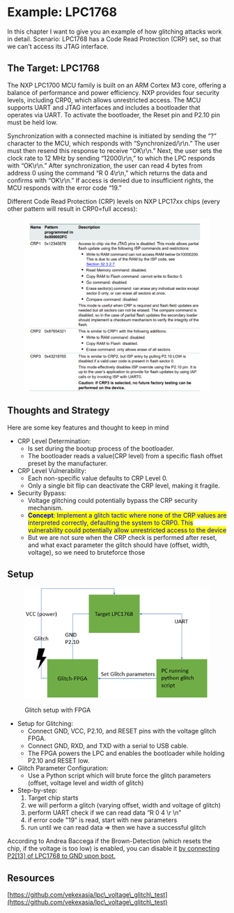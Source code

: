 # Example: LPC1768

In this chapter I want to give you an example of how glitching attacks work in detail. Scenario: LPC1768 has a Code Read Protection (CRP) set, so that we can't access its JTAG interface.

## The Target: LPC1768

The NXP LPC1700 MCU family is built on an ARM Cortex M3 core, offering a balance of performance and power efficiency. NXP provides four security levels, including CRP0, which allows unrestricted access. The MCU supports UART and JTAG interfaces and includes a bootloader that operates via UART. To activate the bootloader, the Reset pin and P2.10 pin must be held low.

Synchronization with a connected machine is initiated by sending the “?” character to the MCU, which responds with “Synchronized/\r\n.” The user must then resend this response to receive “OK\r\n.” Next, the user sets the clock rate to 12 MHz by sending “12000\r\n,” to which the LPC responds with “OK\r\n.” After synchronization, the user can read 4 bytes from address 0 using the command “R 0 4\r\n,” which returns the data and confirms with “OK\r\n.” If access is denied due to insufficient rights, the MCU responds with the error code “19.”

Different Code Read Protection (CRP) levels on NXP LPC17xx chips (every other pattern will result in CRP0=full access):

<figure><img src="../../../.gitbook/assets/image (62).png" alt=""><figcaption></figcaption></figure>

## Thoughts and Strategy

Here are some key features and thought to keep in mind

* CRP Level Determination:
  * Is set during the bootup process of the bootloader.
  * The bootloader reads a value(CRP level) from a specific flash offset preset by the manufacturer.
* CRP Level Vulnerability:
  * Each non-specific value defaults to CRP Level 0.
  * Only a single bit flip can deactivate the CRP level, making it fragile.
* Security Bypass:
  * Voltage glitching could potentially bypass the CRP security mechanism.
  * <mark style="color:blue;">**Concept**</mark><mark style="color:blue;">: Implement a glitch tactic where none of the CRP values are interpreted correctly, defaulting the system to CRP0. This vulnerability could potentially allow unrestricted access to the device</mark>
  * But we are not sure when the CRP check is performed after reset, and what exact parameter the glitch should have (offset, width, voltage), so we need to bruteforce those

## Setup

<figure><img src="../../../.gitbook/assets/glitch aufbau.png" alt=""><figcaption><p>Glitch setup with FPGA</p></figcaption></figure>

* Setup for Glitching:
  * Connect GND, VCC, P2.10, and RESET pins with the voltage glitch FPGA.
  * Connect GND, RXD, and TXD with a serial to USB cable.
  * The FPGA powers the LPC and enables the bootloader while holding P2.10 and RESET low.
* Glitch Parameter Configuration:
  * Use a Python script which will brute force the glitch parameters (offset, voltage level and width of glitch)
* Step-by-step:
  1. Target chip starts
  2. we will perform a glitch (varying offset, width and voltage of glitch)
  3. perform UART check if we can read data  “R 0 4 \r \n”
  4. if error code "19" is read, start with new parameters
  5. run until we can read data => then we have a successful glitch

According to Andrea Baccega if the Brown-Detection (which resets the chip, if the voltage is too low) is enabled, you can disable it [by connecting P2\[13\] of LPC1768 to GND upon boot.](https://github.com/vekexasia/lpc\_voltage\_glitch\_test)

## Resources

[https://github.com/vekexasia/lpc\_voltage\_glitch\_test](https://github.com/vekexasia/lpc\_voltage\_glitch\_test)

